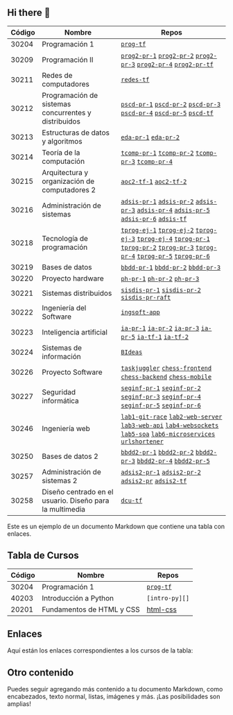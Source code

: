 ## Hi there 👋

<!--

**Here are some ideas to get you started:**

🙋‍♀️ A short introduction - what is your organization all about?
🌈 Contribution guidelines - how can the community get involved?
👩‍💻 Useful resources - where can the community find your docs? Is there anything else the community should know?
🍿 Fun facts - what does your team eat for breakfast?
🧙 Remember, you can do mighty things with the power of [Markdown](https://docs.github.com/github/writing-on-github/getting-started-with-writing-and-formatting-on-github/basic-writing-and-formatting-syntax)
-->

| Código | Nombre | Repos |
| ------ | ------ | ----- |
|  30204 | Programación 1 | [`prog-tf`]() |
|  30209 | Programación II | [`prog2-pr-1`]() [`prog2-pr-2`]() [`prog2-pr-3`]() [`prog2-pr-4`]() [`prog2-pr-tf`]() |
|  30211 | Redes de computadores | [`redes-tf`]() |
|  30212 | Programación de sistemas concurrentes y distribuidos | [`pscd-pr-1`]() [`pscd-pr-2`]() [`pscd-pr-3`]() [`pscd-pr-4`]() [`pscd-pr-5`]() [`pscd-tf`]() |
|  30213 | Estructuras de datos y algoritmos | [`eda-pr-1`]() [`eda-pr-2`]() |
|  30214 | Teoría de la computación   | [`tcomp-pr-1`]() [`tcomp-pr-2`]() [`tcomp-pr-3`]() [`tcomp-pr-4`]() |
|  30215 | Arquitectura y organización de computadores 2 | [`aoc2-tf-1`]() [`aoc2-tf-2`]() |
|  30216 | Administración de sistemas | [`adsis-pr-1`]() [`adsis-pr-2`]() [`adsis-pr-3`]() [`adsis-pr-4`]() [`adsis-pr-5`]() [`adsis-pr-6`]() [`adsis-tf`]() |
|  30218 | Tecnología de programación | [`tprog-ej-1`]() [`tprog-ej-2`]() [`tprog-ej-3`]() [`tprog-ej-4`]() [`tprog-pr-1`]() [`tprog-pr-2`]() [`tprog-pr-3`]() [`tprog-pr-4`]() [`tprog-pr-5`]() [`tprog-pr-6`]() |
|  30219 | Bases de datos | [`bbdd-pr-1`]() [`bbdd-pr-2`]() [`bbdd-pr-3`]() |
|  30220 | Proyecto hardware | [`ph-pr-1`]() [`ph-pr-2`]() [`ph-pr-3`]() |
|  30221 | Sistemas distribuidos | [`sisdis-pr-1`]() [`sisdis-pr-2`]() [`sisdis-pr-raft`]() |
|  30222 | Ingeniería del Software | [`ingsoft-app`]()        |
|  30223 | Inteligencia artificial | [`ia-pr-1`]() [`ia-pr-2`]() [`ia-pr-3`]() [`ia-pr-5`]() [`ia-tf-1`]() [`ia-tf-2`]() |
|  30224 | Sistemas de información | [`BIdeas`]()             |
|  30226 | Proyecto Software | [`taskjuggler`]() [`chess-frontend`]() [`chess-backend`]() [`chess-mobile`]() |
|  30227 | Seguridad informática | [`seginf-pr-1`]() [`seginf-pr-2`]() [`seginf-pr-3`]() [`seginf-pr-4`]() [`seginf-pr-5`]() [`seginf-pr-6`]() |
|  30246 | Ingeniería web | [`lab1-git-race`]() [`lab2-web-server`]() [`lab3-web-api`]() [`lab4-websockets`]() [`lab5-soa`]() [`lab6-microservices`]() [`urlshortener`]() |
|  30250 | Bases de datos 2 | [`bbdd2-pr-1`]() [`bbdd2-pr-2`]() [`bbdd2-pr-3`]() [`bbdd2-pr-4`]() [`bbdd2-pr-5`]() |
|  30257 | Administración de sistemas 2 | [`adsis2-pr-1`]() [`adsis2-pr-2`]() [`adsis2-pr`]() [`adsis2-tf`]() |
|  30258 | Diseño centrado en el usuario. Diseño para la multimedia | [`dcu-tf`]() |


Este es un ejemplo de un documento Markdown que contiene una tabla con enlaces.

## Tabla de Cursos

| Código | Nombre                     | Repos      |
| ------ | -------------------------  | ---------- |
| 30204  | Programación 1             | [`prog-tf`][prog-tf]|
| 40203  | Introducción a Python      | `[intro-py][]`|
| 20201  | Fundamentos de HTML y CSS  | [html-css][]|

## Enlaces

Aquí están los enlaces correspondientes a los cursos de la tabla:

[prog-tf]: https://ejemplo.com/programacion1
[intro-py]: https://ejemplo.com/intro-python
[html-css]: https://ejemplo.com/fundamentos-html-css

## Otro contenido

Puedes seguir agregando más contenido a tu documento Markdown, como encabezados, texto normal, listas, imágenes y más. ¡Las posibilidades son amplias!
